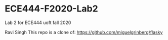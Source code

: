 # ECE444-F2020-Lab2
Lab 2 for ECE444 uoft fall 2020

Ravi Singh
This repo is a clone of: https://github.com/miguelgrinberg/flasky

